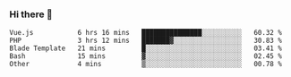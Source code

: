 ### Hi there 👋

<!--START_SECTION:waka-->

```text
Vue.js           6 hrs 16 mins   ███████████████░░░░░░░░░░   60.32 %
PHP              3 hrs 12 mins   ███████▓░░░░░░░░░░░░░░░░░   30.83 %
Blade Template   21 mins         █░░░░░░░░░░░░░░░░░░░░░░░░   03.41 %
Bash             15 mins         ▓░░░░░░░░░░░░░░░░░░░░░░░░   02.45 %
Other            4 mins          ▒░░░░░░░░░░░░░░░░░░░░░░░░   00.78 %
```

<!--END_SECTION:waka-->

<!--
**Jonas-VanHaeken/Jonas-VanHaeken** is a ✨ _special_ ✨ repository because its `README.md` (this file) appears on your GitHub profile.

Here are some ideas to get you started:

- 🔭 I’m currently working on ...
- 🌱 I’m currently learning ...
- 👯 I’m looking to collaborate on ...
- 🤔 I’m looking for help with ...
- 💬 Ask me about ...
- 📫 How to reach me: ...
- 😄 Pronouns: ...
- ⚡ Fun fact: ...
-->
